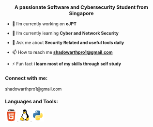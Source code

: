 <h3 align="center">A passionate Software and Cybersecurity Student from Singapore</h3>

- 🔭 I’m currently working on **eJPT**

- 🌱 I’m currently learning **Cyber and Network Security**

- 💬 Ask me about **Security Related and useful tools daily**

- 📫 How to reach me **shadowarthpro1@gmail.com**

- ⚡ Fun fact **i learn most of my skills through self study**

<h3 align="left">Connect with me:</h3>
<p align="left">shadowarthpro1@gmail.com
</p>

<h3 align="left">Languages and Tools:</h3>
<p align="left"> <a href="https://www.w3.org/html/" target="_blank" rel="noreferrer"> <img src="https://raw.githubusercontent.com/devicons/devicon/master/icons/html5/html5-original-wordmark.svg" alt="html5" width="40" height="40"/> </a> <a href="https://www.linux.org/" target="_blank" rel="noreferrer"> <img src="https://raw.githubusercontent.com/devicons/devicon/master/icons/linux/linux-original.svg" alt="linux" width="40" height="40"/> </a> <a href="https://www.python.org" target="_blank" rel="noreferrer"> <img src="https://raw.githubusercontent.com/devicons/devicon/master/icons/python/python-original.svg" alt="python" width="40" height="40"/> </a> <a href="https://www.scala-lang.org" target="_blank" rel="noreferrer">  </a> </p>
